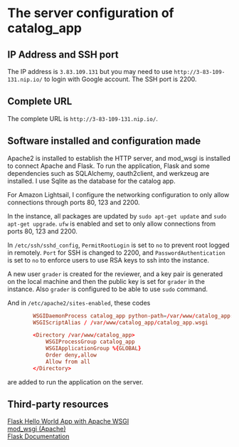 # The server configuration of catalog_app

## IP Address and SSH port

The IP address is `3.83.109.131` but you may need to use `http://3-83-109-131.nip.io/` to login with Google account. The SSH port is 2200.

## Complete URL

The complete URL is `http://3-83-109-131.nip.io/`.

## Software installed and configuration made

Apache2 is installed to establish the HTTP server, and mod_wsgi is installed to connect Apache and Flask. To run the application, Flask and some dependencies such as SQLAlchemy, oauth2client, and werkzeug are installed. I use Sqlite as the database for the catalog app.

For Amazon Lightsail, I configure the networking configuration to only allow connections through ports 80, 123 and 2200.

In the instance, all packages are updated by `sudo apt-get update` and `sudo apt-get upgrade`. `ufw` is enabled and set to only allow connections from ports 80, 123 and 2200.

In `/etc/ssh/sshd_config`, `PermitRootLogin` is set to `no` to prevent root logged in remotely. `Port` for SSH is changed to 2200, and `PasswordAuthentication` is set to `no` to enforce users to use RSA keys to ssh into the instance.

A new user `grader` is created for the reviewer, and a key pair is generated on the local machine and then the public key is set for `grader` in the instance. Also `grader` is configured to be able to use `sudo` command.

And in `/etc/apache2/sites-enabled`, these codes

```conf
        WSGIDaemonProcess catalog_app python-path=/var/www/catalog_app:/var/www/catalog_app/venv/lib/python2.7/site-packages
        WSGIScriptAlias / /var/www/catalog_app/catalog_app.wsgi

        <Directory /var/www/catalog_app>
            WSGIProcessGroup catalog_app
            WSGIApplicationGroup %{GLOBAL}
            Order deny,allow
            Allow from all
        </Directory>
```

are added to run the application on the server.

## Third-party resources

[Flask Hello World App with Apache WSGI](https://www.bogotobogo.com/python/Flask/Python_Flask_HelloWorld_App_with_Apache_WSGI_Ubuntu14.php)  
[mod_wsgi (Apache)](http://flask.pocoo.org/docs/1.0/deploying/mod_wsgi/)  
[Flask Documentation](http://flask.pocoo.org/docs/1.0/)
